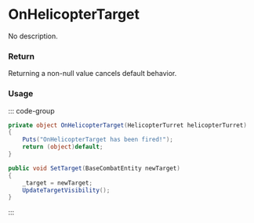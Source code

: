 # OnHelicopterTarget
<Badge type="info" text="Vehicle"/><Badge type="danger" text="Carbon Compatible"/><Badge type="warning" text="Oxide Compatible"/>
No description.
### Return
Returning a non-null value cancels default behavior.

### Usage
::: code-group
```csharp [Example]
private object OnHelicopterTarget(HelicopterTurret helicopterTurret)
{
	Puts("OnHelicopterTarget has been fired!");
	return (object)default;
}
```
```csharp [Source — Assembly-CSharp @ HelicopterTurret]
public void SetTarget(BaseCombatEntity newTarget)
{
	_target = newTarget;
	UpdateTargetVisibility();
}

```
:::
